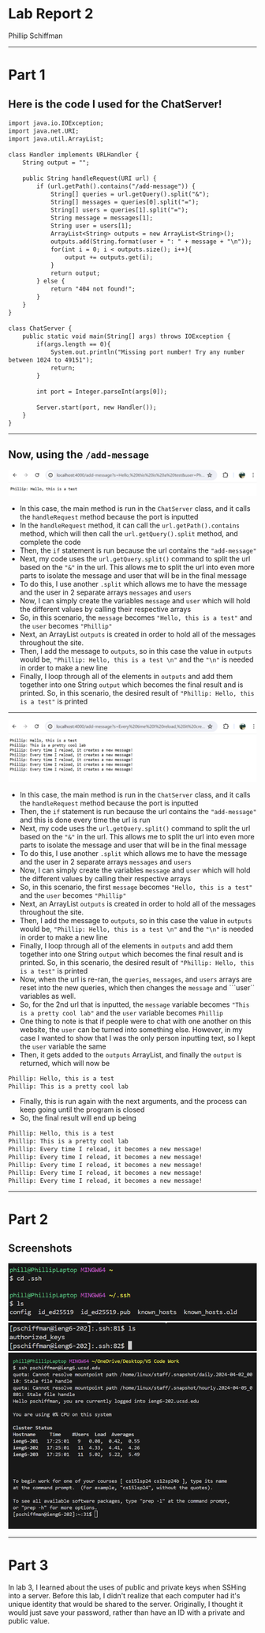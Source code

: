 # Lab Report 2
Phillip Schiffman
***
# Part 1
## Here is the code I used for the ChatServer!
```
import java.io.IOException;
import java.net.URI;
import java.util.ArrayList;

class Handler implements URLHandler {
    String output = "";

    public String handleRequest(URI url) {
        if (url.getPath().contains("/add-message")) {
            String[] queries = url.getQuery().split("&");
            String[] messages = queries[0].split("=");
            String[] users = queries[1].split("=");
            String message = messages[1];
            String user = users[1];
            ArrayList<String> outputs = new ArrayList<String>(); 
            outputs.add(String.format(user + ": " + message + "\n"));
            for(int i = 0; i < outputs.size(); i++){
                output += outputs.get(i);
            }
            return output;
        } else {
            return "404 not found!";
        }
    }
}

class ChatServer {
    public static void main(String[] args) throws IOException {
        if(args.length == 0){
            System.out.println("Missing port number! Try any number between 1024 to 49151");
            return;
        }

        int port = Integer.parseInt(args[0]);

        Server.start(port, new Handler());
    }
}
```
***
## Now, using the ``` /add-message ```

![image](ChatServer1.png)

- In this case, the main method is run in the ```ChatServer``` class, and it calls the ```handleRequest``` method because the port is inputted
- In the ```handleRequest``` method, it can call the ```url.getPath().contains``` method, which will then call the ```url.getQuery().split``` method, and complete the code
- Then, the ```if``` statement is run because the url contains the ```"add-message"```
- Next, my code uses the ```url.getQuery.split()``` command to split the url based on the ```"&"``` in the url. This allows me to split the url into even more parts to isolate the message and user that will be in the final message
- To do this, I use another ```.split``` which allows me to have the message and the user in 2 separate arrays ```messages``` and ```users```
- Now, I can simply create the variables ```message``` and ```user``` which will hold the different values by calling their respective arrays
- So, in this scenario, the ```message``` becomes ```"Hello, this is a test"``` and the ```user``` becomes ```"Phillip"```
- Next, an ArrayList ```outputs``` is created in order to hold all of the messages throughout the site.
- Then, I add the message to ```outputs```, so in this case the value in ```outputs``` would be, ```"Phillip: Hello, this is a test \n"``` and the ```"\n"``` is needed in order to make a new line
- Finally, I loop through all of the elements in ```outputs``` and add them together into one String ```output``` which becomes the final result and is printed. So, in this scenario, the desired result of ```"Phillip: Hello, this is a test"``` is printed
***
![image](ChatServer2.png)

- In this case, the main method is run in the ```ChatServer``` class, and it calls the ```handleRequest``` method because the port is inputted
- Then, the ```if``` statement is run because the url contains the ```"add-message"``` and this is done every time the url is run
- Next, my code uses the ```url.getQuery.split()``` command to split the url based on the ```"&"``` in the url. This allows me to split the url into even more parts to isolate the message and user that will be in the final message
- To do this, I use another ```.split``` which allows me to have the message and the user in 2 separate arrays ```messages``` and ```users```
- Now, I can simply create the variables ```message``` and ```user``` which will hold the different values by calling their respective arrays
- So, in this scenario, the first ```message``` becomes ```"Hello, this is a test"``` and the ```user``` becomes ```"Phillip"```
- Next, an ArrayList ```outputs``` is created in order to hold all of the messages throughout the site.
- Then, I add the message to ```outputs```, so in this case the value in ```outputs``` would be, ```"Phillip: Hello, this is a test \n"``` and the ```"\n"``` is needed in order to make a new line
- Finally, I loop through all of the elements in ```outputs``` and add them together into one String ```output``` which becomes the final result and is printed. So, in this scenario, the desired result of ```"Phillip: Hello, this is a test"``` is printed
- Now, when the url is re-ran, the ```queries```, ```messages```, and ```users``` arrays are reset into the new queries, which then changes the ```message``` and ```user`` variables as well.
- So, for the 2nd url that is inputted, the ```message``` variable becomes ```"This is a pretty cool lab"``` and the ```user``` variable becomes ```Phillip```
- One thing to note is that if people were to chat with one another on this website, the ```user``` can be turned into something else. However, in my case I wanted to show that I was the only person inputting text, so I kept the ```user``` variable the same
- Then, it gets added to the ```outputs``` ArrayList, and finally the ```output``` is returned, which will now be
```
Phillip: Hello, this is a test
Phillip: This is a pretty cool lab
```
- Finally, this is run again with the next arguments, and the process can keep going until the program is closed
- So, the final result will end up being
```
Phillip: Hello, this is a test
Phillip: This is a pretty cool lab
Phillip: Every time I reload, it becomes a new message!
Phillip: Every time I reload, it becomes a new message!
Phillip: Every time I reload, it becomes a new message!
Phillip: Every time I reload, it becomes a new message!
Phillip: Every time I reload, it becomes a new message!
```
***
# Part 2
## Screenshots
![image](lsPrivateKey.png)
![image](lsPublicKey.png)
![image](LogInWithNoPass.png)
***
# Part 3
In lab 3, I learned about the uses of public and private keys when SSHing into a server. Before this lab, I didn't realize that each computer had it's unique identity that would be shared to the server. Originally, I thought it would just save your password, rather than have an ID with a private and public value.
